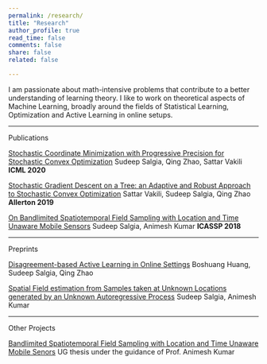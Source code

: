```yaml
---
permalink: /research/
title: "Research"
author_profile: true
read_time: false
comments: false
share: false
related: false

---
```


I am passionate about math-intensive problems that contribute to a better understanding of learning theory. I like to work on theoretical aspects of Machine Learning, broadly around the fields of Statistical Learning, Optimization and Active Learning in online setups. 

---

Publications

[Stochastic Coordinate Minimization with Progressive Precision for Stochastic Convex Optimization](https://arxiv.org/abs/2003.05482)
Sudeep Salgia, Qing Zhao, Sattar Vakili
**ICML 2020**

[Stochastic Gradient Descent on a Tree: an Adaptive and Robust Approach to Stochastic Convex Optimization](https://arxiv.org/abs/2003.05482)
Sattar Vakili, Sudeep Salgia, Qing Zhao   
**Allerton 2019**

[On Bandlimited Spatiotemporal Field Sampling with Location and Time Unaware Mobile Sensors](https://arxiv.org/abs/1710.09454)
Sudeep Salgia, Animesh Kumar 
**ICASSP 2018**

---

Preprints

[Disagreement-based Active Learning in Online Settings](https://arxiv.org/abs/1904.09056)
Boshuang Huang, Sudeep Salgia, Qing Zhao

[Spatial Field estimation from Samples taken at Unknown Locations generated by an Unknown Autoregressive Process](https://arxiv.org/abs/1710.09451)
Sudeep Salgia, Animesh Kumar

--- 

Other Projects

[Bandlimited Spatiotemporal Field Sampling with Location and Time Unaware Mobile Senors](https://sudeepsalgia.github.io/_files/UG_thesis_Sudeep_Salgia.pdf)
UG thesis under the guidance of Prof. Animesh Kumar


